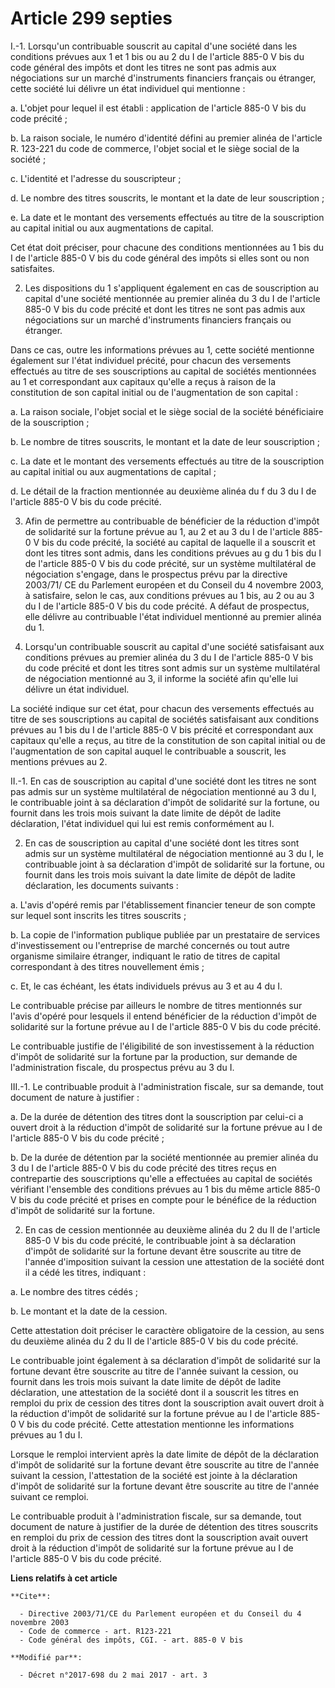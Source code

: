 # Article 299 septies

I.-1. Lorsqu'un contribuable souscrit au capital d'une société dans les conditions prévues aux 1 et 1 bis ou au 2 du I de
l'article 885-0 V bis du code général des impôts et dont les titres ne sont pas admis aux négociations sur un marché
d'instruments financiers français ou étranger, cette société lui délivre un état individuel qui mentionne :

a. L'objet pour lequel il est établi : application de l'article 885-0 V bis du code précité ;

b. La raison sociale, le numéro d'identité défini au premier alinéa de l'article R. 123-221 du code de commerce, l'objet
social et le siège social de la société ;

c. L'identité et l'adresse du souscripteur ;

d. Le nombre des titres souscrits, le montant et la date de leur souscription ;

e. La date et le montant des versements effectués au titre de la souscription au capital initial ou aux augmentations de
capital.

Cet état doit préciser, pour chacune des conditions mentionnées au 1 bis du I de l'article 885-0 V bis du code général des
impôts si elles sont ou non satisfaites.

2. Les dispositions du 1 s'appliquent également en cas de souscription au capital d'une société mentionnée au premier alinéa
du 3 du I de l'article 885-0 V bis du code précité et dont les titres ne sont pas admis aux négociations sur un marché
d'instruments financiers français ou étranger.

Dans ce cas, outre les informations prévues au 1, cette société mentionne également sur l'état individuel précité, pour
chacun des versements effectués au titre de ses souscriptions au capital de sociétés mentionnées au 1 et correspondant aux
capitaux qu'elle a reçus à raison de la constitution de son capital initial ou de l'augmentation de son capital :

a. La raison sociale, l'objet social et le siège social de la société bénéficiaire de la souscription ;

b. Le nombre de titres souscrits, le montant et la date de leur souscription ;

c. La date et le montant des versements effectués au titre de la souscription au capital initial ou aux augmentations de
capital ;

d. Le détail de la fraction mentionnée au deuxième alinéa du f du 3 du I de l'article 885-0 V bis du code précité.

3. Afin de permettre au contribuable de bénéficier de la réduction d'impôt de solidarité sur la fortune prévue au 1, au 2 et
au 3 du I de l'article 885-0 V bis du code précité, la société au capital de laquelle il a souscrit et dont les titres sont
admis, dans les conditions prévues au g du 1 bis du I de l'article 885-0 V bis du code précité, sur un système multilatéral
de négociation s'engage, dans le prospectus prévu par la directive 2003/71/ CE du Parlement européen et du Conseil du 4
novembre 2003, à satisfaire, selon le cas, aux conditions prévues au 1 bis, au 2 ou au 3 du I de l'article 885-0 V bis du
code précité. A défaut de prospectus, elle délivre au contribuable l'état individuel mentionné au premier alinéa du 1.

4. Lorsqu'un contribuable souscrit au capital d'une société satisfaisant aux conditions prévues au premier alinéa du 3 du I
de l'article 885-0 V bis du code précité et dont les titres sont admis sur un système multilatéral de négociation mentionné
au 3, il informe la société afin qu'elle lui délivre un état individuel.

La société indique sur cet état, pour chacun des versements effectués au titre de ses souscriptions au capital de sociétés
satisfaisant aux conditions prévues au 1 bis du I de l'article 885-0 V bis précité et correspondant aux capitaux qu'elle a
reçus, au titre de la constitution de son capital initial ou de l'augmentation de son capital auquel le contribuable a
souscrit, les mentions prévues au 2.

II.-1. En cas de souscription au capital d'une société dont les titres ne sont pas admis sur un système multilatéral de
négociation mentionné au 3 du I, le contribuable joint à sa déclaration d'impôt de solidarité sur la fortune, ou fournit dans
les trois mois suivant la date limite de dépôt de ladite déclaration, l'état individuel qui lui est remis conformément au I.

2. En cas de souscription au capital d'une société dont les titres sont admis sur un système multilatéral de négociation
mentionné au 3 du I, le contribuable joint à sa déclaration d'impôt de solidarité sur la fortune, ou fournit dans les trois
mois suivant la date limite de dépôt de ladite déclaration, les documents suivants :

a. L'avis d'opéré remis par l'établissement financier teneur de son compte sur lequel sont inscrits les titres souscrits ;

b. La copie de l'information publique publiée par un prestataire de services d'investissement ou l'entreprise de marché
concernés ou tout autre organisme similaire étranger, indiquant le ratio de titres de capital correspondant à des titres
nouvellement émis ;

c. Et, le cas échéant, les états individuels prévus au 3 et au 4 du I.

Le contribuable précise par ailleurs le nombre de titres mentionnés sur l'avis d'opéré pour lesquels il entend bénéficier de
la réduction d'impôt de solidarité sur la fortune prévue au I de l'article 885-0 V bis du code précité.

Le contribuable justifie de l'éligibilité de son investissement à la réduction d'impôt de solidarité sur la fortune par la
production, sur demande de l'administration fiscale, du prospectus prévu au 3 du I.

III.-1. Le contribuable produit à l'administration fiscale, sur sa demande, tout document de nature à justifier :

a. De la durée de détention des titres dont la souscription par celui-ci a ouvert droit à la réduction d'impôt de solidarité
sur la fortune prévue au I de l'article 885-0 V bis du code précité ;

b. De la durée de détention par la société mentionnée au premier alinéa du 3 du I de l'article 885-0 V bis du code précité
des titres reçus en contrepartie des souscriptions qu'elle a effectuées au capital de sociétés vérifiant l'ensemble des
conditions prévues au 1 bis du même article 885-0 V bis du code précité et prises en compte pour le bénéfice de la réduction
d'impôt de solidarité sur la fortune.

2. En cas de cession mentionnée au deuxième alinéa du 2 du II de l'article 885-0 V bis du code précité, le contribuable joint
à sa déclaration d'impôt de solidarité sur la fortune devant être souscrite au titre de l'année d'imposition suivant la
cession une attestation de la société dont il a cédé les titres, indiquant :

a. Le nombre des titres cédés ;

b. Le montant et la date de la cession.

Cette attestation doit préciser le caractère obligatoire de la cession, au sens du deuxième alinéa du 2 du II de l'article
885-0 V bis du code précité.

Le contribuable joint également à sa déclaration d'impôt de solidarité sur la fortune devant être souscrite au titre de
l'année suivant la cession, ou fournit dans les trois mois suivant la date limite de dépôt de ladite déclaration, une
attestation de la société dont il a souscrit les titres en remploi du prix de cession des titres dont la souscription avait
ouvert droit à la réduction d'impôt de solidarité sur la fortune prévue au I de l'article 885-0 V bis du code précité. Cette
attestation mentionne les informations prévues au 1 du I.

Lorsque le remploi intervient après la date limite de dépôt de la déclaration d'impôt de solidarité sur la fortune devant
être souscrite au titre de l'année suivant la cession, l'attestation de la société est jointe à la déclaration d'impôt de
solidarité sur la fortune devant être souscrite au titre de l'année suivant ce remploi.

Le contribuable produit à l'administration fiscale, sur sa demande, tout document de nature à justifier de la durée de
détention des titres souscrits en remploi du prix de cession des titres dont la souscription avait ouvert droit à la
réduction d'impôt de solidarité sur la fortune prévue au I de l'article 885-0 V bis du code précité.

**Liens relatifs à cet article**

	**Cite**:

	  - Directive 2003/71/CE du Parlement européen et du Conseil du 4 novembre 2003
	  - Code de commerce - art. R123-221
	  - Code général des impôts, CGI. - art. 885-0 V bis

	**Modifié par**:

	  - Décret n°2017-698 du 2 mai 2017 - art. 3

